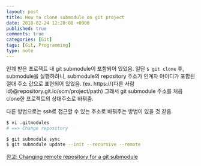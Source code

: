 ```yaml
---
layout: post
title: How to clone submodule on git project
date: 2018-02-24 12:20:08 +0900
published: true
comments: true
categories: [Git]
tags: [Git, Programming]
type: note
---
```


인계 받은 프로젝트 내 git submodule이 포함되어 있었음.
일단 `$ git clone` 후, submodule을 실행하려니, 
submodule의 repository 주소가 인계자 아이디가 포함된 절대 주소 값으로 표현되어 있었음.
(ex. https://{다른 사람 id}@repository.git.io/scm/project/path)
그래서 git submodule 주소를 처음 clone한 프로젝트의 상대주소로 바꿔줌.

다른 방법으로는 ssh로 접근할 수 있는 주소로 바꿔주는 방법이 있을 것 같음.

```sh
$ vi .gitmodules
# ==> Change repository

$ git submodule sync
$ git submodule update --init --recursive --remote
```

[참고: Changing remote repository for a git submodule](https://stackoverflow.com/a/43937092)